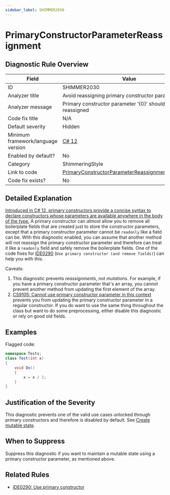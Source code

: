 ```yaml
---
sidebar_label: SHIMMER2030
---
```

# PrimaryConstructorParameterReassignment

## Diagnostic Rule Overview

| Field                              | Value
|------------------------------------|-------
| ID                                 | SHIMMER2030
| Analyzer title                     | Avoid reassigning primary constructor parameter
| Analyzer message                   | Primary constructor parameter '{0}' shouldn't be reassigned
| Code fix title                     | N/A
| Default severity                   | Hidden
| Minimum framework/language version | [C# 12](https://learn.microsoft.com/en-us/dotnet/csharp/whats-new/csharp-version-history#c-version-12)
| Enabled by default?                | No
| Category                           | ShimmeringStyle
| Link to code                       | [PrimaryConstructorParameterReassignmentAnalyzer.cs](https://github.com/Bartleby2718/Shimmering.Analyzers/blob/main/src/Shimmering.Analyzers/StyleRules/PrimaryConstructorParameterReassignment/PrimaryConstructorParameterReassignmentAnalyzer.cs)
| Code fix exists?                   | No

## Detailed Explanation

[Introduced in C# 12, primary constructors provide a concise syntax to declare constructors whose parameters are available anywhere in the body of the type.](https://learn.microsoft.com/en-us/dotnet/csharp/whats-new/tutorials/primary-constructors) A primary constructor can _almost_ allow you to remove all boilerplate fields that are created just to store the constructor parameters, except that a primary constructor parameter cannot be `readonly` like a field can be. With this diagnostic enabled, you can assume that another method will not reassign the primary constructor parameter and therefore can treat it like a `readonly` field and safely remove the boilerplate fields. One of the code fixes for [IDE0290](https://learn.microsoft.com/en-us/dotnet/fundamentals/code-analysis/style-rules/ide0290) (`Use primary constructor (and remove fields)`) can help you with this.

Caveats:
1. This diagnostic prevents _reassignments_, not _mutations_. For example, if you have a primary constructor parameter that's an array, you cannot prevent another method from updating the first element of the array.
2. [CS9105: Cannot use primary constructor parameter in this context](https://learn.microsoft.com/en-us/dotnet/csharp/language-reference/compiler-messages/constructor-errors#primary-constructor-declaration) prevents you from updating the primary constructor parameter in a regular constructor. If you do want to use the same thing throughout the class but want to do some preprocessing, either disable this diagnostic or rely on good old fields.

## Examples

Flagged code:
```cs
namespace Tests;
class Test(int x)
{
    void Do()
    {
        x = x / 2;
    }
}
```

## Justification of the Severity

This diagnostic prevents one of the valid use cases unlocked through primary constructors and therefore is disabled by default. See [Create mutable state](https://learn.microsoft.com/en-us/dotnet/csharp/whats-new/tutorials/primary-constructors#create-mutable-state).

## When to Suppress

Suppress this diagnostic if you want to maintain a mutable state using a primary constructor parameter, as mentioned above.

## Related Rules

- [IDE0290: Use primary constructor](https://learn.microsoft.com/en-us/dotnet/fundamentals/code-analysis/style-rules/ide0290)
